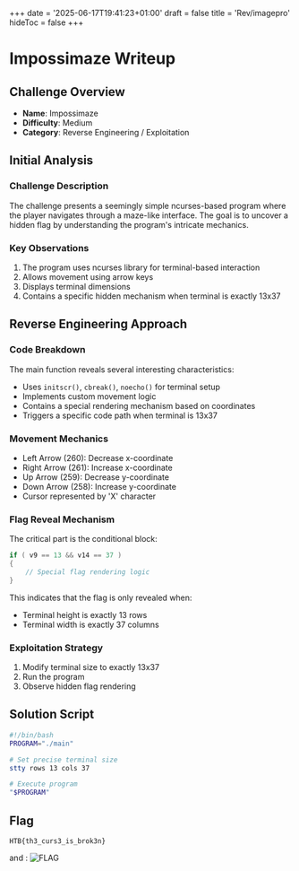 +++
date = '2025-06-17T19:41:23+01:00'
draft = false
title = 'Rev/imagepro'
hideToc = false
+++
# Impossimaze Writeup

## Challenge Overview
- **Name**: Impossimaze
- **Difficulty**: Medium
- **Category**: Reverse Engineering / Exploitation

## Initial Analysis

### Challenge Description
The challenge presents a seemingly simple ncurses-based program where the player navigates through a maze-like interface. The goal is to uncover a hidden flag by understanding the program's intricate mechanics.

### Key Observations
1. The program uses ncurses library for terminal-based interaction
2. Allows movement using arrow keys
3. Displays terminal dimensions
4. Contains a specific hidden mechanism when terminal is exactly 13x37

## Reverse Engineering Approach

### Code Breakdown
The main function reveals several interesting characteristics:
- Uses `initscr()`, `cbreak()`, `noecho()` for terminal setup
- Implements custom movement logic
- Contains a special rendering mechanism based on coordinates
- Triggers a specific code path when terminal is 13x37

### Movement Mechanics
- Left Arrow (260): Decrease x-coordinate
- Right Arrow (261): Increase x-coordinate
- Up Arrow (259): Decrease y-coordinate
- Down Arrow (258): Increase y-coordinate
- Cursor represented by 'X' character

### Flag Reveal Mechanism
The critical part is the conditional block:
```c
if ( v9 == 13 && v14 == 37 )
{
    // Special flag rendering logic
}
```

This indicates that the flag is only revealed when:
- Terminal height is exactly 13 rows
- Terminal width is exactly 37 columns

### Exploitation Strategy
1. Modify terminal size to exactly 13x37
2. Run the program
3. Observe hidden flag rendering

## Solution Script
```bash
#!/bin/bash
PROGRAM="./main"

# Set precise terminal size
stty rows 13 cols 37

# Execute program
"$PROGRAM"
```

## Flag
`HTB{th3_curs3_is_brok3n}`



and :
![FLAG](./flag.png)